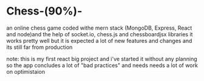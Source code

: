 # Chess-(90%)-

an online chess game coded withe mern stack (MongoDB, Express, React and node)and the help of socket.io, 
chess.js and chessboardjsx libraries it works pretty well but it is expected a lot of new features and changes
and its still far from production 

note: this is my first react big project and i've started it without any planning so the app concludes a lot of "bad practices" and needs needs a lot of work on optimistaion 
